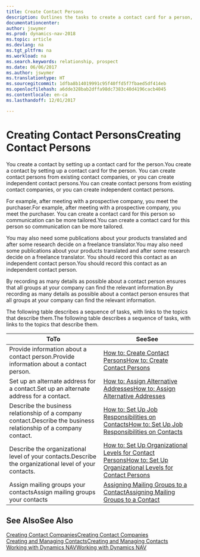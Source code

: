 ```yaml
---
title: Create Contact Persons
description: Outlines the tasks to create a contact card for a person, for example, a prospect or supplier, helping to define the relationship and tailor communication.
documentationcenter: 
author: jswymer
ms.prod: dynamics-nav-2018
ms.topic: article
ms.devlang: na
ms.tgt_pltfrm: na
ms.workload: na
ms.search.keywords: relationship, prospect
ms.date: 06/06/2017
ms.author: jswymer
ms.translationtype: HT
ms.sourcegitcommit: 1dfba8b14019991c95f40ffd5f7fbaed5df414eb
ms.openlocfilehash: a6dde328bab2dffa98dc7383c40d4196cacb4045
ms.contentlocale: en-ca
ms.lasthandoff: 12/01/2017

---
```

# <a name="creating-contact-persons"></a><span data-ttu-id="ddbc8-103">Creating Contact Persons</span><span class="sxs-lookup"><span data-stu-id="ddbc8-103">Creating Contact Persons</span></span>
<span data-ttu-id="ddbc8-104">You create a contact by setting up a contact card for the person.</span><span class="sxs-lookup"><span data-stu-id="ddbc8-104">You create a contact by setting up a contact card for the person.</span></span> <span data-ttu-id="ddbc8-105">You can create contact persons from existing contact companies, or you can create independent contact persons.</span><span class="sxs-lookup"><span data-stu-id="ddbc8-105">You can create contact persons from existing contact companies, or you can create independent contact persons.</span></span>

<span data-ttu-id="ddbc8-106">For example, after meeting with a prospective company, you meet the purchaser.</span><span class="sxs-lookup"><span data-stu-id="ddbc8-106">For example, after meeting with a prospective company, you meet the purchaser.</span></span> <span data-ttu-id="ddbc8-107">You can create a contact card for this person so communication can be more tailored.</span><span class="sxs-lookup"><span data-stu-id="ddbc8-107">You can create a contact card for this person so communication can be more tailored.</span></span>

<span data-ttu-id="ddbc8-108">You may also need some publications about your products translated and after some research decide on a freelance translator.</span><span class="sxs-lookup"><span data-stu-id="ddbc8-108">You may also need some publications about your products translated and after some research decide on a freelance translator.</span></span> <span data-ttu-id="ddbc8-109">You should record this contact as an independent contact person.</span><span class="sxs-lookup"><span data-stu-id="ddbc8-109">You should record this contact as an independent contact person.</span></span>

<span data-ttu-id="ddbc8-110">By recording as many details as possible about a contact person ensures that all groups at your company can find the relevant information.</span><span class="sxs-lookup"><span data-stu-id="ddbc8-110">By recording as many details as possible about a contact person ensures that all groups at your company can find the relevant information.</span></span>

<span data-ttu-id="ddbc8-111">The following table describes a sequence of tasks, with links to the topics that describe them.</span><span class="sxs-lookup"><span data-stu-id="ddbc8-111">The following table describes a sequence of tasks, with links to the topics that describe them.</span></span> 

| <span data-ttu-id="ddbc8-112">To</span><span class="sxs-lookup"><span data-stu-id="ddbc8-112">To</span></span> | <span data-ttu-id="ddbc8-113">See</span><span class="sxs-lookup"><span data-stu-id="ddbc8-113">See</span></span> |
| --- | --- |
| <span data-ttu-id="ddbc8-114">Provide information about a contact person.</span><span class="sxs-lookup"><span data-stu-id="ddbc8-114">Provide information about a contact person.</span></span> |[<span data-ttu-id="ddbc8-115">How to: Create Contact Persons</span><span class="sxs-lookup"><span data-stu-id="ddbc8-115">How to: Create Contact Persons</span></span>](marketing-how-create-contact-persons.md) |
| <span data-ttu-id="ddbc8-116">Set up an alternate address for a contact.</span><span class="sxs-lookup"><span data-stu-id="ddbc8-116">Set up an alternate address for a contact.</span></span> |[<span data-ttu-id="ddbc8-117">How to: Assign Alternative Addresses</span><span class="sxs-lookup"><span data-stu-id="ddbc8-117">How to: Assign Alternative Addresses</span></span>](marketing-how-assign-alternate-address.md) |
| <span data-ttu-id="ddbc8-118">Describe the business relationship of a company contact.</span><span class="sxs-lookup"><span data-stu-id="ddbc8-118">Describe the business relationship of a company contact.</span></span> |[<span data-ttu-id="ddbc8-119">How to: Set Up Job Responsibilities on Contacts</span><span class="sxs-lookup"><span data-stu-id="ddbc8-119">How to: Set Up Job Responsibilities on Contacts</span></span>](marketing-job-responsibilities.md) |
| <span data-ttu-id="ddbc8-120">Describe the organizational level of your contacts.</span><span class="sxs-lookup"><span data-stu-id="ddbc8-120">Describe the organizational level of your contacts.</span></span> |[<span data-ttu-id="ddbc8-121">How to: Set Up Organizational Levels for Contact Persons</span><span class="sxs-lookup"><span data-stu-id="ddbc8-121">How to: Set Up Organizational Levels for Contact Persons</span></span>](marketing-organizational-levels.md) |
| <span data-ttu-id="ddbc8-122">Assign mailing groups your contacts</span><span class="sxs-lookup"><span data-stu-id="ddbc8-122">Assign mailing groups your contacts</span></span> |[<span data-ttu-id="ddbc8-123">Assigning Mailing Groups to a Contact</span><span class="sxs-lookup"><span data-stu-id="ddbc8-123">Assigning Mailing Groups to a Contact</span></span>](marketing-mailing-groups.md) |

## <a name="see-also"></a><span data-ttu-id="ddbc8-124">See Also</span><span class="sxs-lookup"><span data-stu-id="ddbc8-124">See Also</span></span>
[<span data-ttu-id="ddbc8-125">Creating Contact Companies</span><span class="sxs-lookup"><span data-stu-id="ddbc8-125">Creating Contact Companies</span></span>](marketing-create-contact-companies.md)  
[<span data-ttu-id="ddbc8-126">Creating and Managing Contacts</span><span class="sxs-lookup"><span data-stu-id="ddbc8-126">Creating and Managing Contacts</span></span>]()  
[<span data-ttu-id="ddbc8-127">Working with Dynamics NAV</span><span class="sxs-lookup"><span data-stu-id="ddbc8-127">Working with Dynamics NAV</span></span>](ui-work-product.md)

